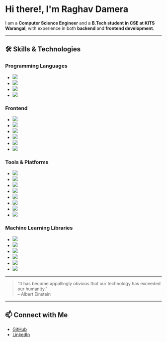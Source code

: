# Hi there!, I'm Raghav Damera

I am a **Computer Science Engineer** and a **B.Tech student in CSE at KITS Warangal**, with experience in both **backend** and **frontend development**.  

---

## 🛠️ Skills & Technologies

### Programming Languages
- <img src="https://camo.githubusercontent.com/011a4e2bb803e4ae1111f9d1bf17e9619952a0d1fc7d0ee625f85fc12ad6ffa5/68747470733a2f2f696d672e736869656c64732e696f2f62616467652f4a6176612d4544384230303f7374796c653d666f722d7468652d6261646765266c6f676f3d6f70656e6a646b266c6f676f436f6c6f723d7768697465">  
- <img src="https://img.shields.io/badge/C-00599C?style=for-the-badge&logo=c&logoColor=white">
- <img src="https://img.shields.io/badge/Python-FFD43B?style=for-the-badge&logo=python&logoColor=blue">  
- <img src="https://img.shields.io/badge/R-276DC3?style=for-the-badge&logo=r&logoColor=white">

### Frontend
- <img src="https://img.shields.io/badge/HTML5-E34F26?style=for-the-badge&logo=html5&logoColor=white">  
- <img src="https://img.shields.io/badge/CSS3-1572B6?style=for-the-badge&logo=css3&logoColor=white">
- <img src="https://img.shields.io/badge/LaTeX-47A141?style=for-the-badge&logo=LaTeX&logoColor=white">
- <img src="https://img.shields.io/badge/JavaScript-323330?style=for-the-badge&logo=javascript&logoColor=F7DF1E">  
- <img src="https://img.shields.io/badge/PHP-777BB4?style=for-the-badge&logo=php&logoColor=white">  
- <img src="https://img.shields.io/badge/PLSQL-F80000?style=for-the-badge&logo=oracle&logoColor=black">

### Tools & Platforms
- <img src="https://img.shields.io/badge/Visual_Studio_Code-0078D4?style=for-the-badge&logo=visual%20studio%20code&logoColor=white">
- <img src="https://img.shields.io/badge/VSCode-0078D4?style=for-the-badge&logo=visual%20studio%20code&logoColor=white">  
- <img src="https://img.shields.io/badge/Jupyter-F37626.svg?&style=for-the-badge&logo=Jupyter&logoColor=white"> 
- <img src="https://img.shields.io/badge/Colab-F9AB00?style=for-the-badge&logo=googlecolab&color=525252">  
- <img src="https://img.shields.io/badge/Eclipse-2C2255?style=for-the-badge&logo=eclipse&logoColor=white">
- <img src="https://img.shields.io/badge/phpmyadmin-6C78AF?style=for-the-badge&logo=phpmyadmin&logoColor=white">
- <img src="https://img.shields.io/badge/Vercel-000000?style=for-the-badge&logo=vercel&logoColor=white">  
- <img src="https://img.shields.io/badge/Netlify-00C7B7?style=for-the-badge&logo=netlify&logoColor=white">  

### Machine Learning Libraries
- <img src="https://img.shields.io/badge/Numpy-777BB4?style=for-the-badge&logo=numpy&logoColor=white">
- <img src="https://img.shields.io/badge/Pandas-2C2D72?style=for-the-badge&logo=pandas&logoColor=white">
- <img src="https://img.shields.io/badge/scikit_learn-F7931E?style=for-the-badge&logo=scikit-learn&logoColor=white"> 
- <img src="https://img.shields.io/badge/TensorFlow-FF6F00?style=for-the-badge&logo=TensorFlow&logoColor=white">  
- <img src="https://img.shields.io/badge/Keras-D00000?style=for-the-badge&logo=Keras&logoColor=white">
- <img src="https://img.shields.io/badge/SciPy-654FF0?style=for-the-badge&logo=SciPy&logoColor=white">

---


> “It has become appallingly obvious that our technology has exceeded our humanity.”  
> – Albert Einstein  

---

## 📫 Connect with Me
- [GitHub](https://github.com/raghavd07)  
- [LinkedIn](https://www.linkedin.com/in/raghavd07/)  

